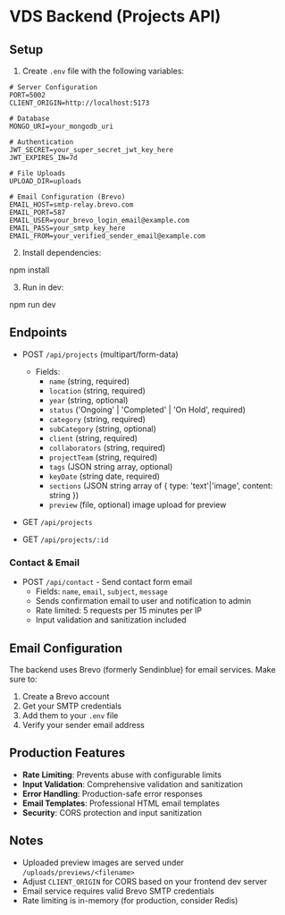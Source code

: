 # VDS Backend (Projects API)

## Setup
1. Create `.env` file with the following variables:

```env
# Server Configuration
PORT=5002
CLIENT_ORIGIN=http://localhost:5173

# Database
MONGO_URI=your_mongodb_uri

# Authentication
JWT_SECRET=your_super_secret_jwt_key_here
JWT_EXPIRES_IN=7d

# File Uploads
UPLOAD_DIR=uploads

# Email Configuration (Brevo)
EMAIL_HOST=smtp-relay.brevo.com
EMAIL_PORT=587
EMAIL_USER=your_brevo_login_email@example.com
EMAIL_PASS=your_smtp_key_here
EMAIL_FROM=your_verified_sender_email@example.com
```

2. Install dependencies:

npm install

3. Run in dev:

npm run dev

## Endpoints
- POST `/api/projects` (multipart/form-data)
  - Fields:
    - `name` (string, required)
    - `location` (string, required)
    - `year` (string, optional)
    - `status` ('Ongoing' | 'Completed' | 'On Hold', required)
    - `category` (string, required)
    - `subCategory` (string, optional)
    - `client` (string, required)
    - `collaborators` (string, required)
    - `projectTeam` (string, required)
    - `tags` (JSON string array, optional)
    - `keyDate` (string date, required)
    - `sections` (JSON string array of { type: 'text'|'image', content: string })
    - `preview` (file, optional) image upload for preview

- GET `/api/projects`
- GET `/api/projects/:id`

### Contact & Email
- POST `/api/contact` - Send contact form email
  - Fields: `name`, `email`, `subject`, `message`
  - Sends confirmation email to user and notification to admin
  - Rate limited: 5 requests per 15 minutes per IP
  - Input validation and sanitization included

## Email Configuration
The backend uses Brevo (formerly Sendinblue) for email services. Make sure to:
1. Create a Brevo account
2. Get your SMTP credentials
3. Add them to your `.env` file
4. Verify your sender email address

## Production Features
- **Rate Limiting**: Prevents abuse with configurable limits
- **Input Validation**: Comprehensive validation and sanitization
- **Error Handling**: Production-safe error responses
- **Email Templates**: Professional HTML email templates
- **Security**: CORS protection and input sanitization

## Notes
- Uploaded preview images are served under `/uploads/previews/<filename>`
- Adjust `CLIENT_ORIGIN` for CORS based on your frontend dev server
- Email service requires valid Brevo SMTP credentials
- Rate limiting is in-memory (for production, consider Redis)

